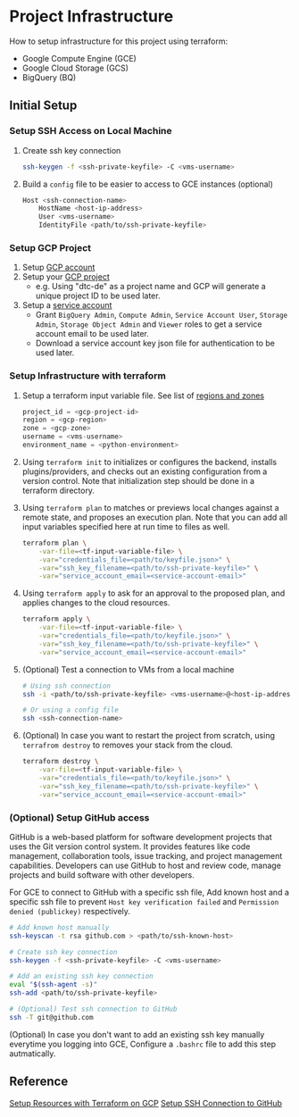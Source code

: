 # Project Infrastructure
How to setup infrastructure for this project using terraform:
* Google Compute Engine (GCE)
* Google Cloud Storage (GCS)
* BigQuery (BQ)


## Initial Setup
### Setup SSH Access on Local Machine
1. Create ssh key connection
    ```bash
    ssh-keygen -f <ssh-private-keyfile> -C <vms-username>
    ```
2. Build a `config` file to be easier to access to GCE instances (optional)
    ```bash
    Host <ssh-connection-name>
        HostName <host-ip-address>
        User <vms-username>
        IdentityFile <path/to/ssh-private-keyfile>
    ```


### Setup GCP Project
1. Setup [GCP account](https://cloud.google.com/free)
2. Setup your [GCP project](https://console.cloud.google.com/)
    * e.g. Using "dtc-de" as a project name and GCP will generate a unique project ID to be used later.
3. Setup a [service account](https://cloud.google.com/docs/authentication/getting-started)
    * Grant `BigQuery Admin`, `Compute Admin`, `Service Account User`, `Storage Admin`, `Storage Object Admin` and `Viewer` roles to get a service account email to be used later.
    * Download a service account key json file for authentication to be used later.


### Setup Infrastructure with terraform
1. Setup a terraform input variable file. See list of [regions and zones](https://cloud.google.com/compute/docs/regions-zones)
    ```tfvars
    project_id = <gcp-project-id>
    region = <gcp-region>
    zone = <gcp-zone>
    username = <vms-username>
    environment_name = <python-environment>
    ```

2. Using `terraform init` to initializes or configures the backend, installs plugins/providers, and checks out an existing configuration from a version control. Note that initialization step should be done in a terraform directory.

3. Using `terraform plan` to matches or previews local changes against a remote state, and proposes an execution plan. Note that you can add all input variables specified here at run time to files as well.
    ```bash
    terraform plan \
        -var-file=<tf-input-variable-file> \
        -var="credentials_file=<path/to/keyfile.json>" \
        -var="ssh_key_filename=<path/to/ssh-private-keyfile>" \
        -var="service_account_email=<service-account-email>"
    ```
4. Using `terraform apply` to ask for an approval to the proposed plan, and applies changes to the cloud resources.
    ```bash
    terraform apply \
        -var-file=<tf-input-variable-file> \
        -var="credentials_file=<path/to/keyfile.json>" \
        -var="ssh_key_filename=<path/to/ssh-private-keyfile>" \
        -var="service_account_email=<service-account-email>"
    ```

5. (Optional) Test a connection to VMs from a local machine
    ```bash
    # Using ssh connection
    ssh -i <path/to/ssh-private-keyfile> <vms-username>@<host-ip-address>

    # Or using a config file
    ssh <ssh-connection-name>
    ```

6. (Optional) In case you want to restart the project from scratch, using `terrafrom destroy` to removes your stack from the cloud.
    ```bash
    terraform destroy \
        -var-file=<tf-input-variable-file> \
        -var="credentials_file=<path/to/keyfile.json>" \
        -var="ssh_key_filename=<path/to/ssh-private-keyfile>" \
        -var="service_account_email=<service-account-email>"
    ```

### (Optional) Setup GitHub access
GitHub is a web-based platform for software development projects that uses the Git version control system. It provides features like code management, collaboration tools, issue tracking, and project management capabilities. Developers can use GitHub to host and review code, manage projects and build software with other developers.

For GCE to connect to GitHub with a specific ssh file, Add known host and a specific ssh file to prevent `Host key verification failed` and `Permission denied (publickey)` respectively.
```bash
# Add known host manually
ssh-keyscan -t rsa github.com > <path/to/ssh-known-host>

# Create ssh key connection
ssh-keygen -f <ssh-private-keyfile> -C <vms-username>

# Add an existing ssh key connection
eval "$(ssh-agent -s)"
ssh-add <path/to/ssh-private-keyfile>

# (Optional) Test ssh connection to GitHub
ssh -T git@github.com
```
(Optional) In case you don't want to add an existing ssh key manually everytime you logging into GCE, Configure a `.bashrc` file to add this step autmatically.


## Reference
[Setup Resources with Terraform on GCP](https://registry.terraform.io/providers/hashicorp/google/latest/docs/guides/getting_started)
[Setup SSH Connection to GitHub](https://docs.github.com/en/authentication/connecting-to-github-with-ssh)
